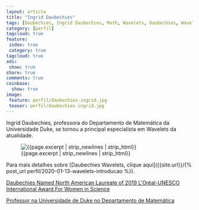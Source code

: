 ```yaml
---
layout: article
title: "Ingrid Daubechies"
tags: [Daubechies, Ingrid Daubechies, Math, Wavelets, Daubechies, Wavelets Daubechies, Haar, Wavelets Haar] 
category: [perfil]
tagcloud: true
feature:
 index: true
 category: true
tagcloud: true
ads:
 show: true
share: true
comments: true
coinbase:
  show: true
image:
 feature: perfil/daubechies-ingrid.jpg
 teaser: perfil/daubechies-ingrid.jpg
---
```

Ingrid Daubechies, professora do Departamento de Matemática da Universidade Duke, se tornou a principal especialista em Wavelets da atualidade.

<!--more-->

<figure class="image">
   <img src="{{site.url}}/images/perfil/daubechies_ingrid3.jpg" alt="{{page.excerpt | strip_newlines | strip_html}}" >
   <figcaption>{{page.excerpt | strip_newlines | strip_html}}</figcaption>
</figure>

Para mais detalhes sobre [Daubechies Wavelets, clique aqui]({{site.url}}/{% post_url perfil/2020-01-13-wavelets-introducao %}).

[Daubechies Named North American Laureate of 2019 L'Oréal-UNESCO International Award For Women in Science](https://ece.duke.edu/about/news/daubechies-named-north-american-laureate-2019-lor%C3%A9al-unesco-international-award-women)

[Professor na Universidade de Duke no Departamento de Matemática](https://math.duke.edu/people/ingrid-daubechies)
